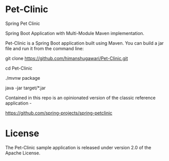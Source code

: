 # Pet-Clinic
Spring Pet Clinic

Spring Boot Application with Multi-Module Maven implementation.

Pet-Clinic is a Spring Boot application built using Maven. You can build a jar file and run it from the command line:

git clone https://github.com/himanshugawari/Pet-Clinic.git

cd Pet-Clinic

./mvnw package

java -jar target/*.jar


Contained in this repo is an opinionated version of the classic reference application -

https://github.com/spring-projects/spring-petclinic

# License

The Pet-Clinic sample application is released under version 2.0 of the Apache License.

